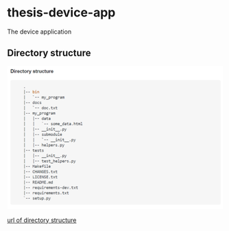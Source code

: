 # thesis-device-app
The device application 
## Directory structure
![Alt text](./docs/images/directory_structure.png "File Structure")

[url of directory structure](https://towardsdatascience.com/ultimate-setup-for-your-next-python-project-179bda8a7c2c)